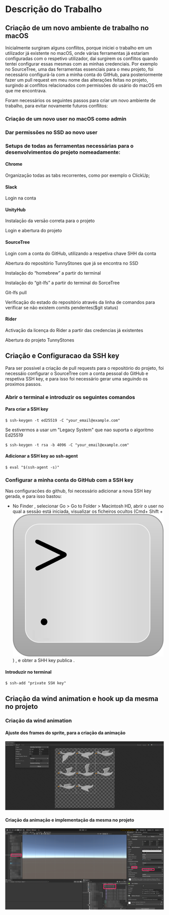 # Descriçāo do Trabalho

## Criaçāo de um novo ambiente de trabalho no macOS

Inicialmente surgiram alguns conflitos, porque iniciei o trabalho em um utilizador já existente no macOS, onde várias ferramentas já estariam configuradas com o respetivo utilizador, dai surgirem os conflitos quando tentei configurar essas mesmas com as minhas credenciais. Por exemplo no SourceTree, uma das ferramentas essenciais para o meu projeto, foi necessário configurá-la com a minha conta do GitHub, para posteriormente fazer um pull request em meu nome das alterações feitas no projeto, surgindo ai conflitos relacionados com permissões do usário do macOS em que me encontrava.

Foram necessários os seguintes passos para criar um novo ambiente de trabalho, para evitar novamente futuros conflitos:

### Criaçāo de um novo user no macOS como admin

### Dar permissões no SSD ao novo user

### Setups de todas as ferramentas necessárias para o desenvolvimentos do projeto nomeadamente:

#### Chrome

Organizaçāo todas as tabs recorrentes, como por exemplo o ClickUp;

#### Slack

Login na conta

#### UnityHub

Instalaçāo da versāo correta para o projeto

Login e abertura do projeto

#### SourceTree

Login com a conta do GitHub, utilizando a respetiva chave SHH da conta

Abertura do repositório TunnyStones que já se encontra no SSD

Instalação do “homebrew” a partir do terminal

Instalação do “git-lfs” a partir do terminal do SorceTree

Git-lfs pull

Verificaçāo do estado do repositório através da linha de comandos para verificar se não                existem  comits pendentes($git status)

#### Rider

Activaçāo da licença do Rider a partir das credencias já existentes

Abertura do projeto TunnyStones

## Criaçāo e Configuracao da SSH key

Para ser possivel a criaçāo de pull requests para o repositório do projeto, foi necessáio configurar o SourceTree com a conta pessoal do GitHub e respetiva SSH key, e para isso foi necessário gerar uma seguindo os proximos passos.

### Abrir o terminal e introduzir os seguintes comandos&#x20;

#### Para criar a SSH key

```shell
$ ssh-keygen -t ed25519 -C "your_email@example.com"
```

&#x20; Se estivermos a usar um "Legacy System" que nao suporta o algoritmo Ed25519

```shell
$ ssh-keygen -t rsa -b 4096 -C "your_email@example.com"
```

#### Adicionar a SSH key ao ssh-agent

```shell
$ eval "$(ssh-agent -s)"
```

### Configurar a minha conta do GitHub com a SSH key

Nas configuracões do github, foi necessário adicionar a nova SSH key gerada, e para isso bastou:&#x20;

* No Finder <img src="https://help.apple.com/assets/61D4C1B5425F2576373C512A/61D4C1B7425F2576373C5132/pt_PT/058e4af8e726290f491044219d2eee73.png" alt="" data-size="line">, selecionar Go > Go to Folder > Macintosh HD, abrir o user no qual a sessāo está iniciada, visualizar os ficheiros ocultos (Cmd+ Shift + <img src="../.gitbook/assets/computer_key_Greater_than_Period.png" alt="" data-size="line">) , e obter a SHH key publica .

#### Introduzir no terminal&#x20;

```shell
$ ssh-add "private SSH key"
```

## Criaçāo da wind animation e hook up da mesma no projeto

### Criaçāo da wind animation

#### Ajuste dos frames do sprite, para a criaçāo da animaçāo

![ Sprite de exemplo utilizada no projeto em questāo](<../.gitbook/assets/Screenshot 2022-05-12 at 11.19.57.png>)

#### Criaçāo da animaçāo e implementaçāo da mesma no projeto

![Criaçāo de um objeto para implementar implementar a animaçāo](../.gitbook/assets/AnimatonImpl.png)

#### &#x20;
